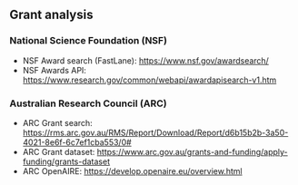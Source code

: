## Grant analysis

### National Science Foundation (NSF)
  - NSF Award search (FastLane): https://www.nsf.gov/awardsearch/
  - NSF Awards API: https://www.research.gov/common/webapi/awardapisearch-v1.htm

### Australian Research Council (ARC)
  - ARC Grant search: https://rms.arc.gov.au/RMS/Report/Download/Report/d6b15b2b-3a50-4021-8e6f-6c7ef1cba553/0#
  - ARC Grant dataset: https://www.arc.gov.au/grants-and-funding/apply-funding/grants-dataset
  - ARC OpenAIRE: https://develop.openaire.eu/overview.html
